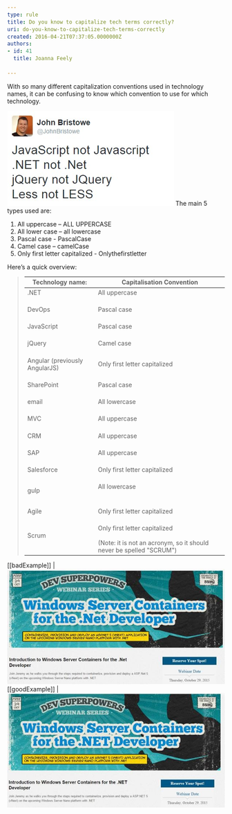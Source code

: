 ```yaml
---
type: rule
title: Do you know to capitalize tech terms correctly?
uri: do-you-know-to-capitalize-tech-terms-correctly
created: 2016-04-21T07:37:05.0000000Z
authors:
- id: 41
  title: Joanna Feely

---
```


With so many different capitalization conventions used in technology names, it can be confusing to know which convention to use for which technology.
 
![John Bristowe tackled some of the most commonly confused tech names in this tweet](john-bristow-tweet.jpg)
The main 5 types used are:

1. All uppercase – ALL UPPERCASE
2. All lower case – all lowercase
3. Pascal case - PascalCase <br>
4. Camel case – camelCase
5. Only first letter capitalized - Onlythefirstletter <br>





Here’s a quick overview:


> | **Technology name:**  | **Capitalisation Convention**  |
> | --- | --- |
> | .NET<br><br> | All uppercase<br><br> |
> | DevOps<br><br> | Pascal case<br><br> |
> | JavaScript<br><br> | Pascal case<br><br> |
> | jQuery<br><br> | Camel case<br><br> |
> | Angular (previously AngularJS)<br><br> | Only first letter capitalized<br><br> |
> | SharePoint<br><br> | Pascal case<br><br> |
> | email<br><br> | All lowercase<br><br> |
> | MVC<br><br> | All uppercase<br><br> |
> | CRM<br><br> | All uppercase<br><br> |
> | SAP<br><br> | All uppercase<br><br> |
> | Salesforce<br><br> | Only first letter capitalized<br><br> |
> | gulp<br><br> | All lowercase <br>               <br><br> |
> | Agile<br><br> | Only first letter capitalized<br><br> |
> | Scrum<br><br> | Only first letter capitalized<br><br>(Note: it is not an acronym, so it should never be spelled "SCRUM") |


[[badExample]]
| ![If you want to be taken seriously as an expert in the subject, you should properly and consistently spell, punctuate, and capitalize the technology you are working with](bad-example-incorrect-capitalization.jpg)
[[goodExample]]
| ![the technology is consistently capitalized correctly across the page](good-example-correctly-capitalized.jpg)
